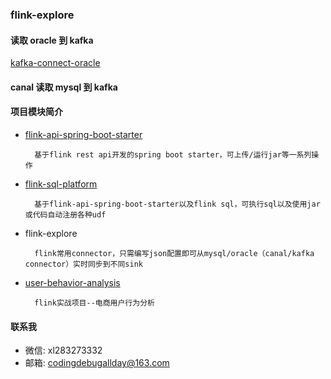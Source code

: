 ### flink-explore

#### 读取 oracle 到 kafka 
[kafka-connect-oracle](https://github.com/codingdebugallday/kafka-connect-oracle.git)

#### canal 读取 mysql 到 kafka

#### 项目模块简介

- [flink-api-spring-boot-starter](https://github.com/codingdebugallday/flink-api-spring-boot-starter)

        基于flink rest api开发的spring boot starter，可上传/运行jar等一系列操作

- [flink-sql-platform](https://github.com/codingdebugallday/flink-sql-platform)

        基于flink-api-spring-boot-starter以及flink sql，可执行sql以及使用jar或代码自动注册各种udf

- flink-explore

        flink常用connector，只需编写json配置即可从mysql/oracle（canal/kafka connector）实时同步到不同sink

- [user-behavior-analysis](https://github.com/codingdebugallday/user-behavior-analysis)

        flink实战项目--电商用户行为分析

#### 联系我

  *  微信: xl283273332
  *  邮箱: codingdebugallday@163.com

